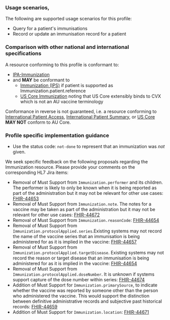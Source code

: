 ### Usage scenarios, 

The following are supported usage scenarios for this profile:

- Query for a patient's immunisations
- Record or update an immunisation record for a patient

### Comparison with other national and international specifications

A resource conforming to this profile is conformant to:
- [IPA-Immunization](http://hl7.org/fhir/uv/ipa/StructureDefinition/ipa-immunization)
- and **MAY** be conformant to
  - [Immunization (IPS)](https://hl7.org/fhir/uv/ips/STU1.1/StructureDefinition-Immunization-uv-ips.html) if patient is supported as Immunization.patient.reference
  - [US Core Immunization](http://hl7.org/fhir/us/core/STU6.1/StructureDefinition-us-core-immunization.html) noting that US Core extensibly binds to CVX which is not an AU vaccine terminology

Conformance in reverse is not guaranteed, i.e. a resource conforming to [International Patient Access](https://build.fhir.org/ig/HL7/fhir-ipa), [International Patient Summary](http://build.fhir.org/ig/HL7/fhir-ips), or [US Core](http://hl7.org/fhir/us/core) **MAY NOT** conform to AU Core.


### Profile specific implementation guidance
- Use the status code: `not-done` to represent that an immunization was *not* given.

<div class="request-for-feedback">
  <p>We seek specific feedback on the following proposals regarding the Immunization resource. Please provide your comments on the corresponding HL7 Jira items:
  <ul>
      <li>Removal of Must Support from <code>Immunization.performer</code> and its children. The performer is likely to only be known when it is being reported as part of the administration but it may not be relevant for other use cases: <a href="https://jira.hl7.org/browse/FHIR-44653">FHIR-44653</a></li>
      <li>Removal of Must Support from <code>Immunization.note</code>. The notes for a vaccine may be taken as part of the administration but it may not be relevant for other use cases: <a href="https://jira.hl7.org/browse/FHIR-44672">FHIR-44672</a>
      </li>
      <li>Removal of Must Support from <code>Immunization.reasonCode</code>: <a href="https://jira.hl7.org/browse/FHIR-44654">FHIR-44654</a></li>
      <li>Removal of Must Support  from <code>Immunization.protocolApplied.series</code>.Existing systems may not record the name of the vaccine series that an immunisation is being administered for as it is implied in the vaccine: <a href="https://jira.hl7.org/browse/FHIR-44657">FHIR-44657</a></li>
      <li>Removal of Must Support from <code>Immunization.protocolApplied.targetDisease</code>. Existing systems may not record the reason or target disease that an immunisation is being administered for as it is implied in the vaccine: <a href="https://jira.hl7.org/browse/FHIR-44654">FHIR-44654</a></li>
      <li>Removal of Must Support from <code>Immunization.protocolApplied.doseNumber</code>. It is unknown if systems support capture of the dose number within series: <a href="https://jira.hl7.org/browse/FHIR-44674">FHIR-44674</a></li>
      <li>Addition of Must Support for <code>Immunization.primarySource</code>, to indicate whether the vaccine was reported by someone other than the person who administered the vaccine. This would support the distinction between definitive administrative records and subjective past historical records: <a href="https://jira.hl7.org/browse/FHIR-44659">FHIR-44659</a></li>
      <li>Addition of Must Support for <code>Immunization.location</code>: <a href="https://jira.hl7.org/browse/FHIR-44671">FHIR-44671</a>
      </li>
    </ul>
  </p>
</div>
